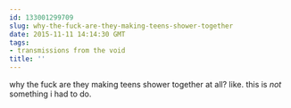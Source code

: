 ```yaml
---
id: 133001299709
slug: why-the-fuck-are-they-making-teens-shower-together
date: 2015-11-11 14:14:30 GMT
tags:
- transmissions from the void
title: ''
---
```

why the fuck are they making teens shower together at all? like. this is *not* something i had to do.
